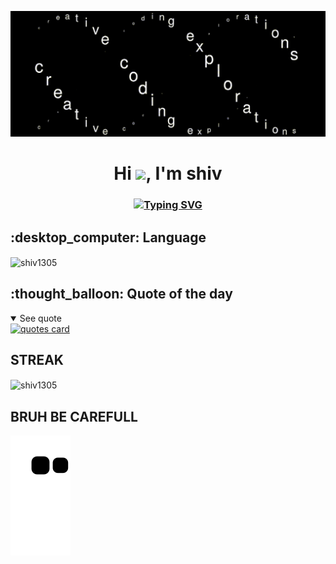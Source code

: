 ![coding gif](https://github.com/shiv1305/shiv1305/blob/main/coding%20exploration.gif)

<h1 align="center">Hi <img src="https://media.giphy.com/media/hvRJCLFzcasrR4ia7z/giphy.gif" width="28">, I'm shiv</h1>

<h3 align="center">
 <a href="https://git.io/typing-svg"><img src="https://readme-typing-svg.demolab.com?font=Poppins&pause=1000&color=00C647&center=true&width=435&height=100&lines=MASTER+IN+COMPUTER+APPLICATION+STUDENT;CRAVING+FOR+LEARNING" alt="Typing SVG" /></a>
</h3>
<h2>:desktop_computer: Language</h2>

<p><img align="center" src="https://github-readme-stats.vercel.app/api/top-langs?username=shiv1305&show_icons=true&theme=dark&hide_border=true&locale=en&layout=compact" alt="shiv1305" /></p>


<h2>:thought_balloon: Quote of the day</h2>
<details open>
<summary>See quote</summary>
    <a href="https://github.com/piyushsuthar/github-readme-quotes">
        <img src="https://quotes-github-readme.vercel.app/api?type=horizontal&theme=tokyonight" alt="quotes card">
    </a>
</details>

## STREAK

<p><img align="center" src="https://github-readme-streak-stats.herokuapp.com/?user=shiv1305&theme=dark" alt="shiv1305" /></p>


## BRUH BE CAREFULL
![snake gif](https://github.com/shiv1305/shiv1305/blob/output/github-contribution-grid-snake.svg)

